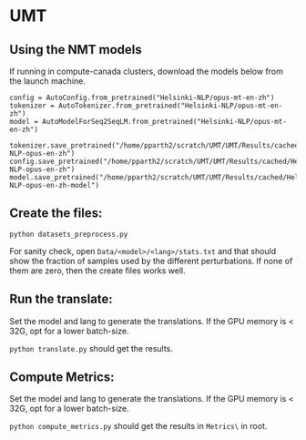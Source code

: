 # UMT

## Using the NMT models

If running in compute-canada clusters, download the models below from the launch machine.

```
config = AutoConfig.from_pretrained("Helsinki-NLP/opus-mt-en-zh")
tokenizer = AutoTokenizer.from_pretrained("Helsinki-NLP/opus-mt-en-zh")
model = AutoModelForSeq2SeqLM.from_pretrained("Helsinki-NLP/opus-mt-en-zh")

tokenizer.save_pretrained("/home/pparth2/scratch/UMT/UMT/Results/cached/Helsinki-NLP-opus-en-zh")
config.save_pretrained("/home/pparth2/scratch/UMT/UMT/Results/cached/Helsinki-NLP-opus-en-zh")
model.save_pretrained("/home/pparth2/scratch/UMT/UMT/Results/cached/Helsinki-NLP-opus-en-zh-model")
```

## Create the files:

`python datasets_preprocess.py`

For sanity check, open `Data/<model>/<lang>/stats.txt` and that should show the fraction of samples used by the different perturbations. If none of them are zero, then the create files works well.


## Run the translate:

Set the model and lang to generate the translations. If the GPU memory is < 32G, opt for a lower batch-size.

`python translate.py` should get the results.

## Compute Metrics:

Set the model and lang to generate the translations. If the GPU memory is < 32G, opt for a lower batch-size.

`python compute_metrics.py` should get the results in `Metrics\` in root.
